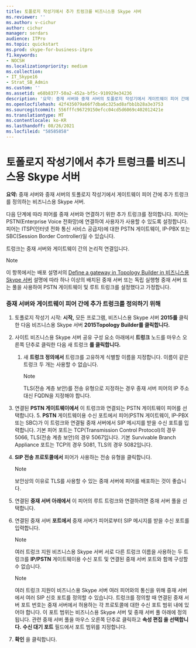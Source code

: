 ```yaml
---
title: 토폴로지 작성기에서 추가 트렁크를 비즈니스용 Skype 서버
ms.reviewer: ''
ms.author: v-cichur
author: cichur
manager: serdars
audience: ITPro
ms.topic: quickstart
ms.prod: skype-for-business-itpro
f1.keywords:
- NOCSH
ms.localizationpriority: medium
ms.collection:
- IT_Skype16
- Strat_SB_Admin
ms.custom: ''
ms.assetid: e68b8377-50a2-452a-bf5c-910929e34236
description: '요약: 중재 서버와 중재 서버의 토폴로지 작성기에서 게이트웨이 피어 간에 추가 트렁크를 정의하는 비즈니스용 Skype 서버.'
ms.openlocfilehash: 42f435079a66f7dba6c325ad8afbb1b28a3e3753
ms.sourcegitcommit: 556fffc96729150efcc04cd5d6069c402012421e
ms.translationtype: MT
ms.contentlocale: ko-KR
ms.lasthandoff: 08/26/2021
ms.locfileid: "58585858"
---
```

# <a name="define-additional-trunks-in-topology-builder-in-skype-for-business-server"></a>토폴로지 작성기에서 추가 트렁크를 비즈니스용 Skype 서버
 
**요약:** 중재 서버와 중재 서버의 토폴로지 작성기에서 게이트웨이 피어 간에 추가 트렁크를 정의하는 비즈니스용 Skype 서버.
  
다음 단계에 따라 피어를 중재 서버와 연결하기 위한 추가 트렁크를 정의합니다. 피어는 PSTN(Enterprise Voice 전화망)에 연결하여 사용자가 사용할 수 있도록 설정합니다. 피어는 ITSP(인터넷 전화 통신 서비스 공급자)에 대한 PSTN 게이트웨이, IP-PBX 또는 SBC(Session Border Controller)일 수 있습니다.
  
트렁크는 중재 서버와 게이트웨이 간의 논리적 연결입니다.
  
> [!NOTE]
> 이 항목에서는 배포 설명서의 [Define a gateway in Topology Builder in 비즈니스용 Skype 서버](define-a-gateway.md) 설명에 따라 하나 이상의 배치된 중재 서버 또는 독립 실행형 중재 서버 또는 풀을 사용하여 PSTN 게이트웨이 및 루트 트렁크를 설정했다고 가정합니다.
  
### <a name="to-define-an-additional-trunk-between-a-mediation-server-and-a-gateway-peer"></a>중재 서버와 게이트웨이 피어 간에 추가 트렁크를 정의하기 위해

1. 토폴로지 작성기 시작:  **시작,** 모든 프로그램, 비즈니스용 Skype 서버 **2015를** 클릭한 다음 비즈니스용 Skype 서버 **2015Topology Builder를 클릭합니다.**
    
2. 사이트 비즈니스용 Skype 서버 공유 구성 요소 아래에서 **트렁크** 노드를 마우스 오른쪽 단추로 클릭한 다음 새 트렁크 **를 클릭합니다.**
   1. 새 **트렁크 정의에서** 트렁크를 고유하게 식별할 이름을 지정합니다. 이름이 같은 트렁크 두 개는 사용할 수 없습니다.
    
      > [!NOTE]
      > TLS(전송 계층 보안)를 전송 유형으로 지정하는 경우 중재 서버 피어의 IP 주소 대신 FQDN을 지정해야 합니다. 
  
3. 연결된 **PSTN 게이트웨이에서** 이 트렁크와 연결되는 PSTN 게이트웨이 피어를 선택합니다.
    5. **PSTN** 게이트웨이용 수신 포트에서 피어(PSTN 게이트웨이, IP-PBX 또는 SBC)가 이 트렁크와 연결될 중재 서버에서 SIP 메시지를 받을 수신 포트를 입력합니다. 기본 피어 포트는 TCP(Transmission Control Protocol)의 경우 5066, TLS(전송 계층 보안)의 경우 5067입니다. 기본 Survivable Branch Appliance 포트는 TCP의 경우 5081, TLS의 경우 5082입니다.
    
4. **SIP 전송 프로토콜에서** 피어가 사용하는 전송 유형을 클릭합니다.
    
    > [!NOTE]
    > 보안상의 이유로 TLS를 사용할 수 있는 중재 서버에 피어를 배포하는 것이 좋습니다. 
  
5. 연결된 **중재 서버 아래에서** 이 피어의 루트 트렁크와 연결하려면 중재 서버 풀을 선택합니다.
    
6. 연결된 중재 서버 **포트에서** 중재 서버가 피어로부터 SIP 메시지를 받을 수신 포트를 입력합니다.
    
    > [!NOTE]
    > 여러 트렁크 지원 비즈니스용 Skype 서버 서로 다른 트렁크 이름을 사용하는 두 트렁크를 **IP/PSTN** 게이트웨이용 수신 포트 및 연결된 중재 서버 포트와 함께 구성할 수 없습니다. 
  
    > [!NOTE]
    > 여러 트렁크 지원이 비즈니스용 Skype 서버 여러 피어와의 통신을 위해 중재 서버에서 여러 SIP 신호 포트를 정의할 수 있습니다. 트렁크를 정의할 때  연결된 중재 서버 포트 번호는 중재 서버에서 허용하는 각 프로토콜에 대한 수신 포트 범위 내에 있어야 합니다. 이 포트 범위는 비즈니스용 Skype 서버 및 중재 서버 풀 아래에 정의됩니다. 관련 중재 서버 풀을 마우스 오른쪽 단추로 클릭하고 **속성 편집 을 선택합니다.** **수신 대기 포트** 필드에서 포트 범위를 지정합니다.
  
7. **확인** 을 클릭합니다. 
    

